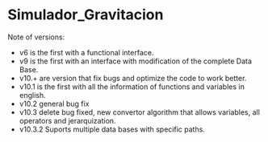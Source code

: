 # Simulador_Gravitacion


Note of versions:

- v6 is the first with a functional interface.
- v9 is the first with an interface with modification of the complete Data Base.
- v10.+ are version that fix bugs and optimize the code to work better.
- v10.1 is the first with all the information of functions and variables in english.
- v10.2 general bug fix
- v10.3 delete bug fixed, new convertor algorithm that allows variables, all operators and jerarquization.
- v10.3.2 Suports multiple data bases with specific paths.
